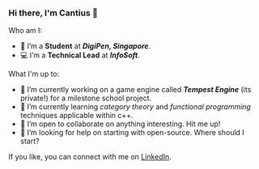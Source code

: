 ### Hi there, I'm Cantius 👋

Who am I:
- 🏫 I’m a **Student** at ***DigiPen, Singapore***.
- 💻 I’m a **Technical Lead** at ***InfoSoft***.

What I'm up to:
- 🔭 I’m currently working on a game engine called ***Tempest Engine*** (its private!) for a milestone school project.
- 🌱 I’m currently learning *category theory* and *functional programming* techniques applicable within c++.
- 👯 I’m open to collaborate on anything interesting. Hit me up!
- 🤔 I’m looking for help on starting with open-source. Where should I start?

If you like, you can connect with me on [LinkedIn](https://www.linkedin.com/in/cantiuschew/).
